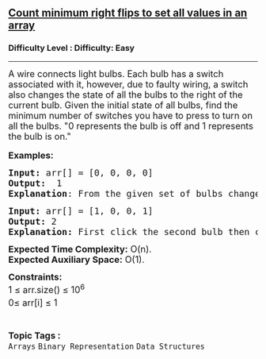 <h2><a href="https://www.geeksforgeeks.org/problems/faulty-wiring-and-bulbs2939/1?page=1&category=Arrays&status=unsolved,attempted&sortBy=accuracy">Count minimum right flips to set all values in an array</a></h2><h3>Difficulty Level : Difficulty: Easy</h3><hr><div class="problems_problem_content__Xm_eO"><p><span style="font-size: 18px;">A wire connects light bulbs. Each bulb has a switch associated with it, however, due to faulty wiring, a switch also changes the state of all the bulbs to the right of the current bulb. Given the initial state of all bulbs, find the minimum number of switches you have to press to turn on all the bulbs. "0 represents the bulb is off and 1 represents the bulb is on."</span><br>&nbsp;<br><span style="font-size: 18px;"><strong>Examples:</strong></span></p>
<pre><span style="font-size: 18px;"><strong>Input: </strong>arr[] = [0, 0, 0, 0]
<strong>Output:</strong>  1
<strong>Explanation</strong>: From the given set of bulbs change the state of the first bulb from off to on, which eventually turn the rest three bulbs on the right of it.<br></span></pre>
<pre><span style="font-size: 18px;"><strong>Input: </strong>arr[] = [1, 0, 0, 1]<br><strong>Output:</strong> 2<br><strong>Explanation: </strong>First click the second bulb then click the third bulb.</span></pre>
<p><span style="font-size: 18px;"><strong>Expected Time Complexity:</strong> O(n).<br><strong>Expected Auxiliary Space:</strong> O(1).</span></p>
<p><span style="font-size: 18px;"><strong>Constraints:</strong><br>1 ≤ arr.size() ≤ 10<sup>6<br></sup>0≤ arr[i] ≤ 1<sup><br></sup></span></p></div><br><p><span style=font-size:18px><strong>Topic Tags : </strong><br><code>Arrays</code>&nbsp;<code>Binary Representation</code>&nbsp;<code>Data Structures</code>&nbsp;